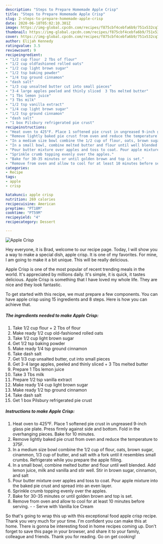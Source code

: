 ```yaml
---
description: "Steps to Prepare Homemade Apple Crisp"
title: "Steps to Prepare Homemade Apple Crisp"
slug: 2-steps-to-prepare-homemade-apple-crisp
date: 2020-06-18T05:02:10.301Z
image: https://img-global.cpcdn.com/recipes/f875cbf4cebfa6b9/751x532cq70/apple-crisp-recipe-main-photo.jpg
thumbnail: https://img-global.cpcdn.com/recipes/f875cbf4cebfa6b9/751x532cq70/apple-crisp-recipe-main-photo.jpg
cover: https://img-global.cpcdn.com/recipes/f875cbf4cebfa6b9/751x532cq70/apple-crisp-recipe-main-photo.jpg
author: Elijah Kennedy
ratingvalue: 3.5
reviewcount: 9
recipeingredient:
- "1/2 cup flour  2 Tbs of flour"
- "1/2 cup oldfashioned rolled oats"
- "1/2 cup light brown sugar"
- "1/2 tsp baking powder"
- "1/4 tsp ground cinnamon"
- "dash salt"
- "1/3 cup unsalted butter cut into small pieces"
- "3-4 large apples peeled and thinly sliced  3 Tbs melted butter"
- "1 Tbs lemon juice"
- "3 Tbs milk"
- "1/2 tsp vanilla extract"
- "1/4 cup light brown sugar"
- "1/2 tsp ground cinnamon"
- "dash salt"
- "1 box Pilsbury refrigerated pie crust"
recipeinstructions:
- "Heat oven to 425°F. Place 1 softened pie crust in ungreased 9-inch glass pie plate. Press firmly against side and bottom. Fold in the overhanging pieces. Bake for 10 minutes."
- "Remove lightly baked pie crust from oven and reduce the temperature to 375F."
- "In a medium size bowl combine the 1/2 cup of flour, oats, brown sugar, cinammon, 1/3 cup of butter, and salt with a fork until it resembles small crumbs. Refrigerate while you prepare the apple filling."
- "In a small bowl, combine melted butter and flour until well blended. Add lemon juice, milk and vanilla and stir well. Stir in brown sugar, cinnamon, and salt"
- "Pour butter mixture over apples and toss to coat. Pour apple mixture into the baked pie crust and spread into an even layer."
- "Sprinkle crumb topping evenly over the apples."
- "Bake for 30-35 minutes or until golden brown and top is set."
- "Remove from oven and allow to cool for at least 10 minutes before serving.  Serve with Vanilla Ice Cream"
categories:
- Recipe
tags:
- apple
- crisp

katakunci: apple crisp 
nutrition: 269 calories
recipecuisine: American
preptime: "PT18M"
cooktime: "PT59M"
recipeyield: "4"
recipecategory: Dessert

---
```



![Apple Crisp](https://img-global.cpcdn.com/recipes/f875cbf4cebfa6b9/751x532cq70/apple-crisp-recipe-main-photo.jpg)

Hey everyone, it is Brad, welcome to our recipe page. Today, I will show you a way to make a special dish, apple crisp. It is one of my favorites. For mine, I am going to make it a bit unique. This will be really delicious.



Apple Crisp is one of the most popular of recent trending meals in the world. It's appreciated by millions daily. It's simple, it is quick, it tastes delicious. Apple Crisp is something that I have loved my whole life. They are nice and they look fantastic.


To get started with this recipe, we must prepare a few components. You can have apple crisp using 15 ingredients and 8 steps. Here is how you can achieve that.

##### The ingredients needed to make Apple Crisp:

1. Take 1/2 cup flour + 2 Tbs of flour
1. Make ready 1/2 cup old-fashioned rolled oats
1. Take 1/2 cup light brown sugar
1. Get 1/2 tsp baking powder
1. Make ready 1/4 tsp ground cinnamon
1. Take dash salt
1. Get 1/3 cup unsalted butter, cut into small pieces
1. Get 3-4 large apples, peeled and thinly sliced + 3 Tbs melted butter
1. Prepare 1 Tbs lemon juice
1. Take 3 Tbs milk
1. Prepare 1/2 tsp vanilla extract
1. Make ready 1/4 cup light brown sugar
1. Make ready 1/2 tsp ground cinnamon
1. Take dash salt
1. Get 1 box Pilsbury refrigerated pie crust




##### Instructions to make Apple Crisp:

1. Heat oven to 425°F. Place 1 softened pie crust in ungreased 9-inch glass pie plate. Press firmly against side and bottom. Fold in the overhanging pieces. Bake for 10 minutes.
1. Remove lightly baked pie crust from oven and reduce the temperature to 375F.
1. In a medium size bowl combine the 1/2 cup of flour, oats, brown sugar, cinammon, 1/3 cup of butter, and salt with a fork until it resembles small crumbs. Refrigerate while you prepare the apple filling.
1. In a small bowl, combine melted butter and flour until well blended. Add lemon juice, milk and vanilla and stir well. Stir in brown sugar, cinnamon, and salt
1. Pour butter mixture over apples and toss to coat. Pour apple mixture into the baked pie crust and spread into an even layer.
1. Sprinkle crumb topping evenly over the apples.
1. Bake for 30-35 minutes or until golden brown and top is set.
1. Remove from oven and allow to cool for at least 10 minutes before serving. -  - Serve with Vanilla Ice Cream




So that's going to wrap this up with this exceptional food apple crisp recipe. Thank you very much for your time. I'm confident you can make this at home. There is gonna be interesting food in home recipes coming up. Don't forget to save this page in your browser, and share it to your family, colleague and friends. Thank you for reading. Go on get cooking!
